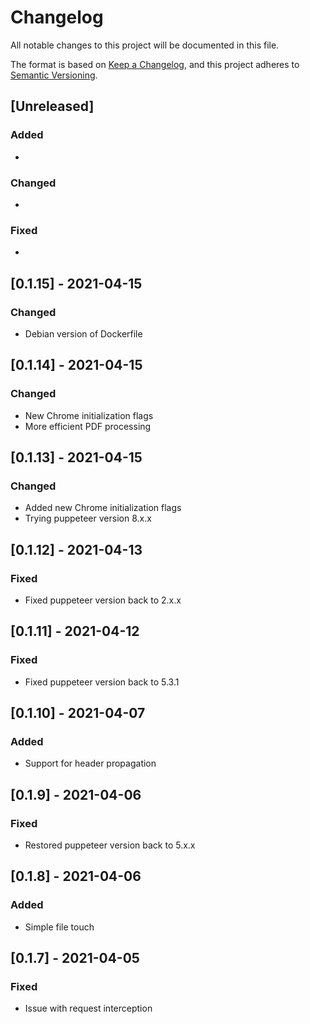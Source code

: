 # Changelog

All notable changes to this project will be documented in this file.

The format is based on [Keep a Changelog](https://keepachangelog.com/en/1.0.0/),
and this project adheres to [Semantic Versioning](https://semver.org/spec/v2.0.0.html).

## [Unreleased]

### Added

*

### Changed

*

### Fixed

*

## [0.1.15] - 2021-04-15

### Changed

* Debian version of Dockerfile

## [0.1.14] - 2021-04-15

### Changed

* New Chrome initialization flags
* More efficient PDF processing

## [0.1.13] - 2021-04-15

### Changed

* Added new Chrome initialization flags
* Trying puppeteer version 8.x.x

## [0.1.12] - 2021-04-13

### Fixed

* Fixed puppeteer version back to 2.x.x

## [0.1.11] - 2021-04-12

### Fixed

* Fixed puppeteer version back to 5.3.1

## [0.1.10] - 2021-04-07

### Added

* Support for header propagation

## [0.1.9] - 2021-04-06

### Fixed

* Restored puppeteer version back to 5.x.x

## [0.1.8] - 2021-04-06

### Added

* Simple file touch

## [0.1.7] - 2021-04-05

### Fixed

* Issue with request interception
